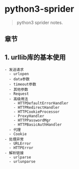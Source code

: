 # python3-sprider
> python3 sprider notes.

## 章节

## 1. urllib库的基本使用
    - 发送请求
      - urlopen
      - data参数
      - timeout参数
      - 其他参数
      - Request
      - 高级用法
        - HTTPDefaultErrorHandler
        - HTTPRedirectHandler
        - HTTPCookieProcessor
        - ProxyHandler
        - HTTPPasswordMgr
        - HTTPBasicAuthHandler
      - 代理
      - Cookie
    - 处理异常
      - URLError
      - HTTPError 
    - 解析链接
      - urlparse
      - urlunparse